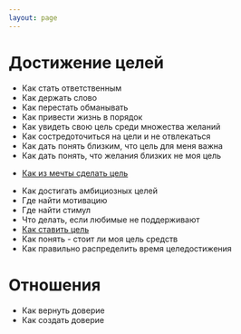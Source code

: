 ```yaml
---
layout: page
---
```


# Достижение целей

- Как стать ответственным
- Как держать слово
- Как перестать обманывать
- Как привести жизнь в порядок
- Как увидеть свою цель среди множества желаний
- Как состредоточиться на цели и не  отвлекаться
- Как дать понять близким, что цель для меня важна
- Как дать понять, что желания близких не моя цель
+ [Как из мечты сделать цель](/dream-to-goal/)
- Как достигать амбициозных целей
- Где найти мотивацию 
- Где найти стимул
- Что делать, если любимые не поддерживают
- [Как ставить цель](/set-a-goal/)
- Как понять - стоит ли моя цель средств
- Как правильно распределить время целедостижения

# Отношения 

- Как вернуть доверие 
- Как создать доверие 

